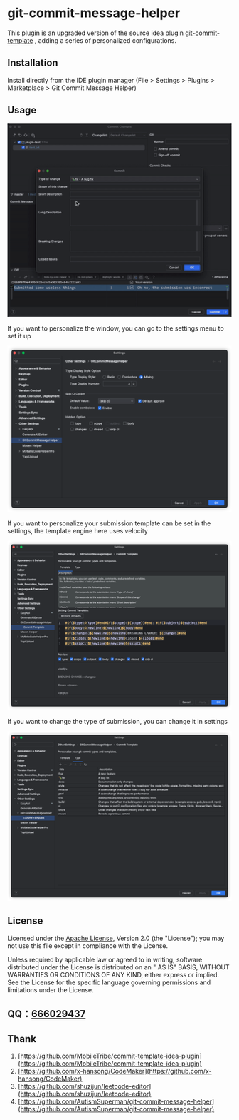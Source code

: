 # git-commit-message-helper

This plugin is an upgraded version of the source idea
plugin [git-commit-template](https://plugins.jetbrains.com/plugin/9861-git-commit-template) , adding a series of
personalized configurations.

## Installation

Install directly from the IDE plugin manager (File > Settings > Plugins > Marketplace > Git Commit Message Helper)

## Usage

![operation.gif](./doc/image/operation.gif)

If you want to personalize the window, you can go to the settings menu to set it up

![settings-0.png](./doc/image/settings-0.png)

If you want to personalize your submission template can be set in the settings, the template engine here uses velocity

![settings-1.png](./doc/image/settings-1.png)

If you want to change the type of submission, you can change it in settings

![settings-2.png](./doc/image/settings-2.png)

## License

Licensed under the  [Apache License](http://www.apache.org/licenses/LICENSE-2.0), Version 2.0 (the "License"); you may
not use this file except in compliance with the License.

Unless required by applicable law or agreed to in writing, software distributed under the License is distributed on an "
AS IS" BASIS, WITHOUT WARRANTIES OR CONDITIONS OF ANY KIND, either express or implied. See the License for the specific
language governing permissions and limitations under the License.

## QQ：[666029437](https://qm.qq.com/q/KPIPBBvgGs)

## Thank

1. [https://github.com/MobileTribe/commit-template-idea-plugin](https://github.com/MobileTribe/commit-template-idea-plugin)
2. [https://github.com/x-hansong/CodeMaker](https://github.com/x-hansong/CodeMaker)
3. [https://github.com/shuzijun/leetcode-editor](https://github.com/shuzijun/leetcode-editor)
4. [https://github.com/AutismSuperman/git-commit-message-helper](https://github.com/AutismSuperman/git-commit-message-helper)
